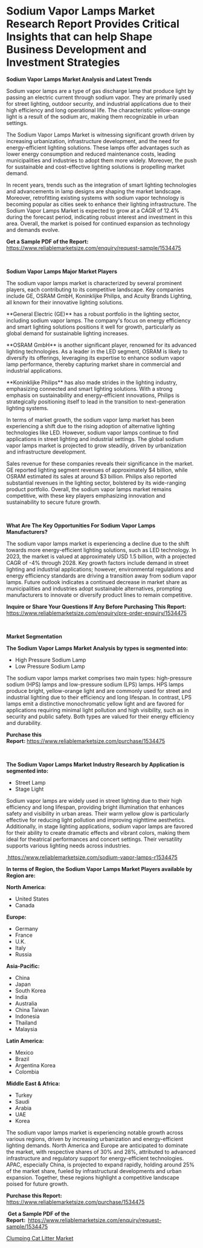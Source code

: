 <p><h1>Sodium Vapor Lamps Market Research Report Provides Critical Insights that can help Shape Business Development and Investment Strategies</h1></p><p><strong>Sodium Vapor Lamps Market Analysis and Latest Trends</strong></p>
<p><p>Sodium vapor lamps are a type of gas discharge lamp that produce light by passing an electric current through sodium vapor. They are primarily used for street lighting, outdoor security, and industrial applications due to their high efficiency and long operational life. The characteristic yellow-orange light is a result of the sodium arc, making them recognizable in urban settings.</p><p>The Sodium Vapor Lamps Market is witnessing significant growth driven by increasing urbanization, infrastructure development, and the need for energy-efficient lighting solutions. These lamps offer advantages such as lower energy consumption and reduced maintenance costs, leading municipalities and industries to adopt them more widely. Moreover, the push for sustainable and cost-effective lighting solutions is propelling market demand.</p><p>In recent years, trends such as the integration of smart lighting technologies and advancements in lamp designs are shaping the market landscape. Moreover, retrofitting existing systems with sodium vapor technology is becoming popular as cities seek to enhance their lighting infrastructure. The Sodium Vapor Lamps Market is expected to grow at a CAGR of 12.4% during the forecast period, indicating robust interest and investment in this area. Overall, the market is poised for continued expansion as technology and demands evolve.</p></p>
<p><strong>Get a Sample PDF of the Report:&nbsp;</strong> <a href="https://www.reliablemarketsize.com/enquiry/request-sample/1534475?utm_campaign=1131&utm_medium=2&utm_source=Github&utm_content=ia&utm_term=09022025&utm_id=sodium-vapor-lamps">https://www.reliablemarketsize.com/enquiry/request-sample/1534475</a></p>
<p>&nbsp;</p>
<p><strong>Sodium Vapor Lamps Major Market Players</strong></p>
<p><p>The sodium vapor lamps market is characterized by several prominent players, each contributing to its competitive landscape. Key companies include GE, OSRAM GmbH, Koninklijke Philips, and Acuity Brands Lighting, all known for their innovative lighting solutions.</p><p>**General Electric (GE)** has a robust portfolio in the lighting sector, including sodium vapor lamps. The company's focus on energy efficiency and smart lighting solutions positions it well for growth, particularly as global demand for sustainable lighting increases. </p><p>**OSRAM GmbH** is another significant player, renowned for its advanced lighting technologies. As a leader in the LED segment, OSRAM is likely to diversify its offerings, leveraging its expertise to enhance sodium vapor lamp performance, thereby capturing market share in commercial and industrial applications.</p><p>**Koninklijke Philips** has also made strides in the lighting industry, emphasizing connected and smart lighting solutions. With a strong emphasis on sustainability and energy-efficient innovations, Philips is strategically positioning itself to lead in the transition to next-generation lighting systems.</p><p>In terms of market growth, the sodium vapor lamp market has been experiencing a shift due to the rising adoption of alternative lighting technologies like LED. However, sodium vapor lamps continue to find applications in street lighting and industrial settings. The global sodium vapor lamps market is projected to grow steadily, driven by urbanization and infrastructure development.</p><p>Sales revenue for these companies reveals their significance in the market. GE reported lighting segment revenues of approximately $4 billion, while OSRAM estimated its sales at around $3 billion. Philips also reported substantial revenues in the lighting sector, bolstered by its wide-ranging product portfolio. Overall, the sodium vapor lamps market remains competitive, with these key players emphasizing innovation and sustainability to secure future growth.</p></p>
<p>&nbsp;</p>
<p><strong>What Are The Key Opportunities For Sodium Vapor Lamps Manufacturers?</strong></p>
<p><p>The sodium vapor lamps market is experiencing a decline due to the shift towards more energy-efficient lighting solutions, such as LED technology. In 2023, the market is valued at approximately USD 1.5 billion, with a projected CAGR of -4% through 2028. Key growth factors include demand in street lighting and industrial applications; however, environmental regulations and energy efficiency standards are driving a transition away from sodium vapor lamps. Future outlook indicates a continued decrease in market share as municipalities and industries adopt sustainable alternatives, prompting manufacturers to innovate or diversify product lines to remain competitive.</p></p>
<p><strong>Inquire or Share Your Questions If Any Before Purchasing This Report:</strong> <a href="https://www.reliablemarketsize.com/enquiry/pre-order-enquiry/1534475?utm_campaign=1131&utm_medium=2&utm_source=Github&utm_content=ia&utm_term=09022025&utm_id=sodium-vapor-lamps">https://www.reliablemarketsize.com/enquiry/pre-order-enquiry/1534475</a></p>
<p>&nbsp;</p>
<p><strong>Market Segmentation</strong></p>
<p><strong>The Sodium Vapor Lamps Market Analysis by types is segmented into:</strong></p>
<p><ul><li>High Pressure Sodium Lamp</li><li>Low Pressure Sodium Lamp</li></ul></p>
<p><p>The sodium vapor lamps market comprises two main types: high-pressure sodium (HPS) lamps and low-pressure sodium (LPS) lamps. HPS lamps produce bright, yellow-orange light and are commonly used for street and industrial lighting due to their efficiency and long lifespan. In contrast, LPS lamps emit a distinctive monochromatic yellow light and are favored for applications requiring minimal light pollution and high visibility, such as in security and public safety. Both types are valued for their energy efficiency and durability.</p></p>
<p><strong>Purchase this Report:&nbsp;</strong><a href="https://www.reliablemarketsize.com/purchase/1534475?utm_campaign=1131&utm_medium=2&utm_source=Github&utm_content=ia&utm_term=09022025&utm_id=sodium-vapor-lamps">https://www.reliablemarketsize.com/purchase/1534475</a></p>
<p>&nbsp;</p>
<p><strong>The Sodium Vapor Lamps Market Industry Research by Application is segmented into:</strong></p>
<p><ul><li>Street Lamp</li><li>Stage Light</li></ul></p>
<p><p>Sodium vapor lamps are widely used in street lighting due to their high efficiency and long lifespan, providing bright illumination that enhances safety and visibility in urban areas. Their warm yellow glow is particularly effective for reducing light pollution and improving nighttime aesthetics. Additionally, in stage lighting applications, sodium vapor lamps are favored for their ability to create dramatic effects and vibrant colors, making them ideal for theatrical performances and concert settings. Their versatility supports various lighting needs across industries.</p></p>
<p><a href="https://www.reliablemarketsize.com/sodium-vapor-lamps-r1534475?utm_campaign=1131&utm_medium=2&utm_source=Github&utm_content=ia&utm_term=09022025&utm_id=sodium-vapor-lamps">&nbsp;https://www.reliablemarketsize.com/sodium-vapor-lamps-r1534475</a></p>
<p><strong>In terms of Region, the Sodium Vapor Lamps Market Players available by Region are:</strong></p>
<p>
    <p> <strong> North America: </strong>
        <ul>
            <li>United States</li>
            <li>Canada</li>
        </ul>
        </p> 
    <p> <strong> Europe: </strong>
        <ul>
            <li>Germany</li>
            <li>France</li>
            <li>U.K.</li>
            <li>Italy</li>
            <li>Russia</li>
        </ul>
        </p> 
    <p> <strong> Asia-Pacific: </strong>
        <ul>
            <li>China</li>
            <li>Japan</li>
            <li>South Korea</li>
            <li>India</li>
            <li>Australia</li>
            <li>China Taiwan</li>
            <li>Indonesia</li>
            <li>Thailand</li>
            <li>Malaysia</li>
        </ul>
        </p> 
    <p> <strong> Latin America: </strong>
        <ul>
            <li>Mexico</li>
            <li>Brazil</li>
            <li>Argentina Korea</li>
            <li>Colombia</li>
        </ul>
        </p> 
    <p> <strong> Middle East & Africa: </strong>
        <ul>
            <li>Turkey</li>
            <li>Saudi</li>
            <li>Arabia</li>
            <li>UAE</li>
            <li>Korea</li>
        </ul>
    </p>
    </p>
<p><p>The sodium vapor lamps market is experiencing notable growth across various regions, driven by increasing urbanization and energy-efficient lighting demands. North America and Europe are anticipated to dominate the market, with respective shares of 30% and 28%, attributed to advanced infrastructure and regulatory support for energy-efficient technologies. APAC, especially China, is projected to expand rapidly, holding around 25% of the market share, fueled by infrastructural developments and urban expansion. Together, these regions highlight a competitive landscape poised for future growth.</p></p>
<p><strong>Purchase this Report: </strong><a href="https://www.reliablemarketsize.com/purchase/1534475?utm_campaign=1131&utm_medium=2&utm_source=Github&utm_content=ia&utm_term=09022025&utm_id=sodium-vapor-lamps">https://www.reliablemarketsize.com/purchase/1534475</a></p>
<p>&nbsp;<strong>Get a Sample PDF of the Report:&nbsp;&nbsp;</strong><a href="https://www.reliablemarketsize.com/enquiry/request-sample/1534475?utm_campaign=1131&utm_medium=2&utm_source=Github&utm_content=ia&utm_term=09022025&utm_id=sodium-vapor-lamps">https://www.reliablemarketsize.com/enquiry/request-sample/1534475</a></p>
<p><strong></strong></p>
<p><p><a href="https://github.com/CliffMedina6/Market-Research-Report-List-7/blob/main/clumping-cat-litter-market.md?utm_campaign=1131&utm_medium=2&utm_source=Github&utm_content=ia&utm_term=09022025&utm_id=sodium-vapor-lamps">Clumping Cat Litter Market</a></p></p>